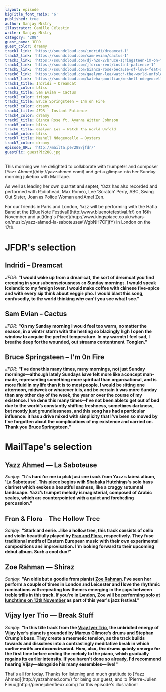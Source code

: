 ```yaml
---
layout: episode
bigTitle_font_ratio: '6'
published: true
author: Sanjay Mistry
illustrator: Camille Célestin
writer: Sanjay Mistry
category: '288'
guest_name: JFDR
guest_color: dreamy
track1_link: 'https://soundcloud.com/indridi/dreamcat-1'
track2_link: 'https://soundcloud.com/sam-evian/cactus-1'
track3_link: 'https://soundcloud.com/dj-h2o-2/bruce-springsteen-im-on-fire'
track4_link: 'https://soundcloud.com/jfdrcurrent/instant-patience-1'
track5_link: 'https://soundcloud.com/bianca-rose/because-of-love-feat-ayanna-witter-johnson'
track6_link: 'https://soundcloud.com/gaelynn-lea/watch-the-world-unfold'
track7_link: 'https://soundcloud.com/kateharpootlian/meshell-ndegeocello-oysters'
track1_title: Indridi – Dreamcat
track1_color: bliss
track2_title: Sam Evian – Cactus
track2_color: trippy
track3_title: Bruce Springsteen – I'm on Fire
track3_color: dreamy
track4_title: JFDR – Instant Patience
track4_color: dreamy
track5_title: Bianca Rose ft. Ayanna Witter Johnson
track5_color: bliss
track6_title: Gaelynn Lea – Watch the World Unfold
track6_color: bliss
track7_title: Meshell Ndegeocello – Oysters
track7_color: dreamy
episode_URL: 'http://mailta.pe/288/jfdr/'
guestPic: guestPic288.jpg
---
```

<p id="introduction">This morning we are delighted to collaborate with trumpeter and composer [Yazz Ahmed](http://yazzahmed.com/) and get a glimpse into her Sunday morning jukebox with MailTape.</p>
<p>As well as leading her own quartet and septet, Yazz has also recorded and performed with Radiohead, Max Romeo, Lee ‘Scratch’ Perry, ABC, Swing Out Sister, Joan as Police Woman and Amel Zen.</p>
<p>For our friends in Paris and London, Yazz will be performing with the Hafla Band at the [Blue Note Festival](http://www.bluenotefestival.fr/) on 16th November and at [King's Place](http://www.kingsplace.co.uk/whats-on/music/yazz-ahmed-la-saboteuse#.WgbNH7CFjfY) in London on the 17th.</p>


# JFDR's selection



## Indridi – Dreamcat
_JFDR_: **"**I would wake up from a dreamcat, the sort of dreamcat you find creeping in your subconsciousness on Sunday mornings. I would speak Icelandic to my foreign lover. I would make coffee with chinese five-spice and with every sip think about veggie pho. I would blast this song, confusedly, to the world thinking why can't you see what I see.**"**

## Sam Evian – Cactus
_JFDR_: **"**On my Sunday morning I would feel too warm, no matter the season, in a winter storm with the heating so blazingly high I open the window to acquire the perfect temperature. In my warmth I feel sad, I breathe deep for the wounded, out streams contentment. Tonglen.**"**

## Bruce Springsteen – I'm On Fire
_JFDR_: **"**I've done this many times, many mornings, not just Sunday mornings—although lately Sundays have felt more like a concept man-made, representing something more spiritual than organisational, and is more fluid in my life than it is to most people. I would be sitting one afternoon, midweek or whatever it is, and be certain it was more Sunday than any other day of the week, the year or over the course of my existence. I've done this many times—I've not been able to get out of bed due to the world's constantly shifting freshness, sometimes darkness, but mostly just groundlessness, and this song has had a particular influence: it has a drive mixed with simplicity that I've been so moved by I've forgotten about the complications of my existence and carried on. Thank you Bruce Springsteen.**"**


# MailTape's selection

## Yazz Ahmed — La Saboteuse
_Sanjay_: **"**It's hard for me to pick just one track from Yazz's latest album, 'La Saboteuse'. This piece begins with Shabaka Hutchings's solo bass clarinet which evokes a beautiful sadness, like a craggy autumnal landscape. Yazz’s trumpet melody is magisterial, composed of Arabic scales, which are counterpointed with a quiet and foreboding percussion.**"**

## Fran & Flora – The Hollow Tree
_Sanjay_: **"**Stark and eerie...like a hollow tree, this track consists of cello and violin beautifully played by [Fran and Flora](https://www.franandflora.com/), respectively. They fuse traditional motifs of Eastern European music with their own experimental compositions and improvisation. I'm looking forward to their upcoming debut album. Such a cool duo!**"**

## Zoe Rahman — Shiraz
_Sanjay_: **"**An oldie but a goodie from pianist [Zoe Rahman](http://www.zoerahman.com/). I've seen her perform a couple of times in London and Leicester and I love the rhythmic ruminations with repeating low themes emerging in the gaps between treble trills in this track. If you're in London, Zoe will be performing [solo at lunchtime on 13th November](https://www.pizzaexpresslive.com/whats-on/zoe-rahman) as part of this year's jazz festival.**"**

## Vijay Iyer Trio — Break Stuff
_Sanjay_: **"**In this title track from the [Vijay Iyer Trio](http://vijay-iyer.com/), the unbridled energy of Vijay Iyer’s piano is grounded by Marcus Gilmore’s drums and Stephan Crump’s bass. They create a mesmeric tension, as the track builds towards and dissolves into a contrastingly meditative break in which earlier motifs are deconstructed. Here, also, the drums quietly emerge for the first time before ceding the melody to the piano, which gradually regains its earlier intensity. If you haven't done so already, I'd recommend hearing Vijay—alongside his many ensembles—live!**"**

<p id="outroduction">That's all for today. Thanks for listening and much gratitude to [Yazz Ahmed](http://yazzahmed.com/) for being our guest, and to [Pierre-Julien Fieux](http://pierrejulienfieux.com/) for this episode's illustration!</p>
